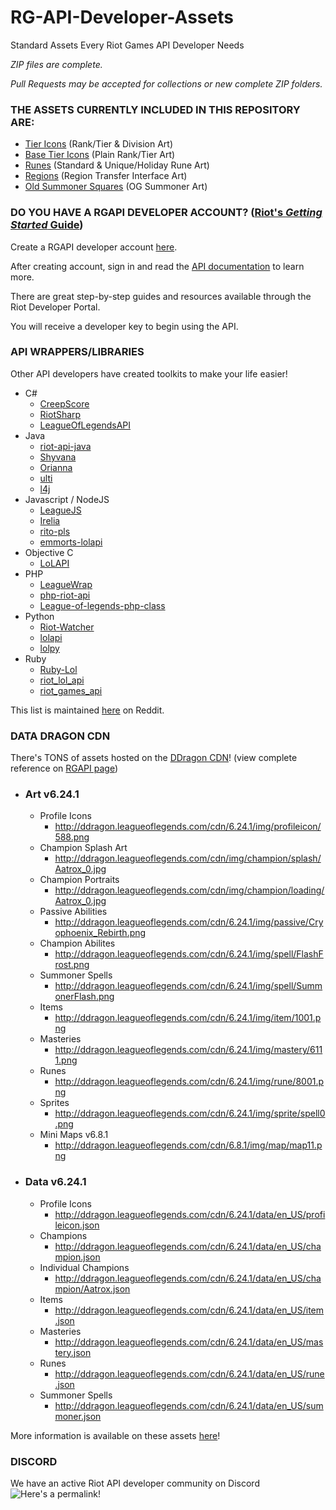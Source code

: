 # RG-API-Developer-Assets
Standard Assets Every Riot Games API Developer Needs

*ZIP files are complete.*

_Pull Requests may be accepted for collections or new complete ZIP folders._

### THE ASSETS CURRENTLY INCLUDED IN THIS REPOSITORY ARE:
* [Tier Icons](https://github.com/hunterwodzenski/RG-API-Developer-Assets/blob/master/tier-icons.zip) (Rank/Tier & Division Art)
* [Base Tier Icons](https://github.com/hunterwodzenski/RG-API-Developer-Assets/blob/master/tier-icons.zip) (Plain Rank/Tier Art)
* [Runes](https://github.com/hunterwodzenski/RG-API-Developer-Assets/blob/master/runes.zip) (Standard & Unique/Holiday Rune Art)
* [Regions](https://github.com/hunterwodzenski/RG-API-Developer-Assets/blob/master/regions.zip) (Region Transfer Interface Art)
* [Old Summoner Squares](https://github.com/hunterwodzenski/RG-API-Developer-Assets/blob/master/old-summoner-squares.zip) (OG Summoner Art)



### DO YOU HAVE A RGAPI DEVELOPER ACCOUNT? ([Riot's *Getting Started* Guide](https://developer.riotgames.com/getting-started.html))
Create a RGAPI developer account [here](https://developer.riotgames.com/).

After creating account, sign in and read the [API documentation](https://developer.riotgames.com/api-methods/) to learn more.

There are great step-by-step guides and resources available through the Riot Developer Portal.

You will receive a developer key to begin using the API.

### API WRAPPERS/LIBRARIES
Other API developers have created toolkits to make your life easier!
 * C#
   * [CreepScore](https://github.com/golf1052/CreepScore)
   * [RiotSharp](https://github.com/BenFradet/RiotSharp)
   * [LeagueOfLegendsAPI](https://github.com/XeeX/LeagueOfLegendsAPI)
 * Java
   * [riot-api-java](https://github.com/taycaldwell/riot-api-java)
   * [Shyvana](https://github.com/shyos/Shyvana)
   * [Orianna](https://github.com/meraki-analytics/Orianna)
   * [ulti](https://github.com/a64adam/ulti)
   * [l4j](https://github.com/stelar7/L4J)
 * Javascript / NodeJS
   * [LeagueJS](https://github.com/claudiowilson/LeagueJS)
   * [Irelia](https://github.com/alexperezpaya/irelia)
   * [rito-pls](https://github.com/brucewsinc/rito-pls)
   * [emmorts-lolapi](https://github.com/emmorts/lolapi)
 * Objective C
   * [LoLAPI](https://github.com/troystump/LoLAPI)
 * PHP
   * [LeagueWrap](https://github.com/paquettg/leaguewrap)
   * [php-riot-api](https://github.com/kevinohashi/php-riot-api)
   * [League-of-legends-php-class](https://github.com/haringsrob/League-of-legends-php-class)
 * Python
   * [Riot-Watcher](https://github.com/pseudonym117/Riot-Watcher)
   * [lolapi](https://github.com/Kruptein/lolapi)
   * [lolpy](https://github.com/p-ob/lolPy)
 * Ruby
   * [Ruby-Lol](https://github.com/mikamai/ruby-lol)
   * [riot_lol_api](https://github.com/francois-blanchard/riot_lol_api)
   * [riot_games_api](https://github.com/shishi/riot_games_api)
 
This list is maintained [here](https://www.reddit.com/r/loldev/wiki/api-client-libraries) on Reddit.


### DATA DRAGON CDN
There's TONS of assets hosted on the [DDragon CDN](http://http://ddragon.leagueoflegends.com/tool/.com)! (view complete reference on [RGAPI page](https://developer.riotgames.com/static-data.html))

  * ### Art v6.24.1
       * Profile Icons
          * http://ddragon.leagueoflegends.com/cdn/6.24.1/img/profileicon/588.png 
       * Champion Splash Art
          * http://ddragon.leagueoflegends.com/cdn/img/champion/splash/Aatrox_0.jpg
       * Champion Portraits
          * http://ddragon.leagueoflegends.com/cdn/img/champion/loading/Aatrox_0.jpg
       * Passive Abilities
          * http://ddragon.leagueoflegends.com/cdn/6.24.1/img/passive/Cryophoenix_Rebirth.png 
       * Champion Abilites
          * http://ddragon.leagueoflegends.com/cdn/6.24.1/img/spell/FlashFrost.png
       * Summoner Spells
          * http://ddragon.leagueoflegends.com/cdn/6.24.1/img/spell/SummonerFlash.png 
       * Items
          * http://ddragon.leagueoflegends.com/cdn/6.24.1/img/item/1001.png 
       * Masteries
          * http://ddragon.leagueoflegends.com/cdn/6.24.1/img/mastery/6111.png
       * Runes
          * http://ddragon.leagueoflegends.com/cdn/6.24.1/img/rune/8001.png 
       * Sprites
          * http://ddragon.leagueoflegends.com/cdn/6.24.1/img/sprite/spell0.png 
       * Mini Maps v6.8.1
          * http://ddragon.leagueoflegends.com/cdn/6.8.1/img/map/map11.png 
  * ### Data v6.24.1
      * Profile Icons
          * http://ddragon.leagueoflegends.com/cdn/6.24.1/data/en_US/profileicon.json 
      * Champions
          * http://ddragon.leagueoflegends.com/cdn/6.24.1/data/en_US/champion.json
      * Individual Champions
          * http://ddragon.leagueoflegends.com/cdn/6.24.1/data/en_US/champion/Aatrox.json 
      * Items
          * http://ddragon.leagueoflegends.com/cdn/6.24.1/data/en_US/item.json 
      * Masteries
          * http://ddragon.leagueoflegends.com/cdn/6.24.1/data/en_US/mastery.json 
      * Runes
          * http://ddragon.leagueoflegends.com/cdn/6.24.1/data/en_US/rune.json 
      * Summoner Spells
          * http://ddragon.leagueoflegends.com/cdn/6.24.1/data/en_US/summoner.json
          
More information is available on these assets [here](https://developer.riotgames.com/static-data.html)!

### DISCORD
We have an active Riot API developer community on Discord![Here's a permalink!](https://discord.gg/eFn89wS)

